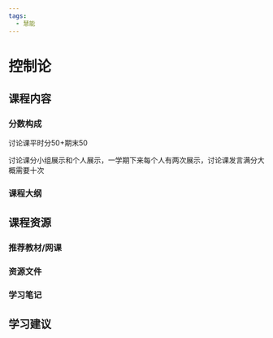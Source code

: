 ```yaml
---
tags:
  - 慧能
---
```


# 控制论

## 课程内容

### 分数构成


讨论课平时分50+期末50

讨论课分小组展示和个人展示，一学期下来每个人有两次展示，讨论课发言满分大概需要十次


### 课程大纲


## 课程资源

### 推荐教材/网课

### 资源文件

### 学习笔记

## 学习建议



